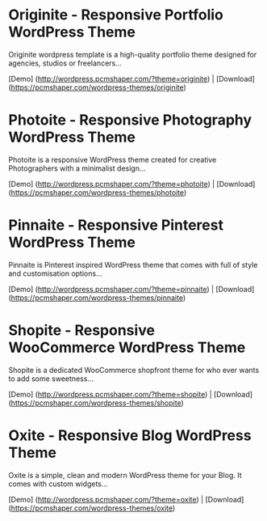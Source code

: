 # Originite - Responsive Portfolio WordPress Theme

Originite wordpress template is a high-quality portfolio theme designed for agencies, studios or freelancers...

[Demo] (http://wordpress.pcmshaper.com/?theme=originite)
 | [Download] (https://pcmshaper.com/wordpress-themes/originite)
 
# Photoite - Responsive Photography WordPress Theme

Photoite is a responsive WordPress theme created for creative Photographers with a minimalist design...

[Demo] (http://wordpress.pcmshaper.com/?theme=photoite)
 | [Download] (https://pcmshaper.com/wordpress-themes/photoite)
  
# Pinnaite - Responsive Pinterest WordPress Theme

Pinnaite is Pinterest inspired WordPress theme that comes with full of style and customisation options...

[Demo] (http://wordpress.pcmshaper.com/?theme=pinnaite)
 | [Download] (https://pcmshaper.com/wordpress-themes/pinnaite)
   
# Shopite - Responsive WooCommerce WordPress Theme

Shopite is a dedicated WooCommerce shopfront theme for who ever wants to add some sweetness...

[Demo] (http://wordpress.pcmshaper.com/?theme=shopite)
 | [Download] (https://pcmshaper.com/wordpress-themes/shopite)
    
# Oxite - Responsive Blog WordPress Theme

Oxite is a simple, clean and modern WordPress theme for your Blog. It comes with custom widgets...

[Demo] (http://wordpress.pcmshaper.com/?theme=oxite)
 | [Download] (https://pcmshaper.com/wordpress-themes/oxite)
